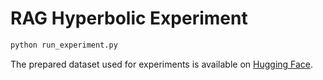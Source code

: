 # RAG Hyperbolic Experiment


```bash
python run_experiment.py
```

The prepared dataset used for experiments is available on [Hugging Face](https://huggingface.co/datasets/Malolmalsky/commit_dataset).
